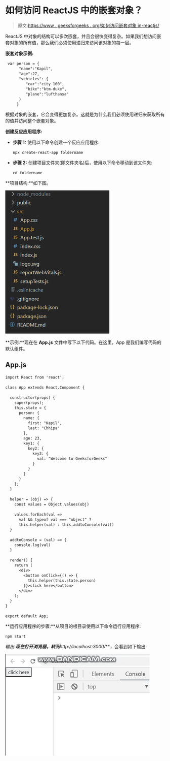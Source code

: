 # 如何访问 ReactJS 中的嵌套对象？

> 原文:[https://www . geeksforgeeks . org/如何访问嵌套对象 in-reactjs/](https://www.geeksforgeeks.org/how-to-access-nested-object-in-reactjs/)

ReactJS 中对象的结构可以多次嵌套，并且会很快变得复杂。如果我们想访问嵌套对象的所有值，那么我们必须使用递归来访问该对象的每一层。

**嵌套对象示例:**

```
 var person = {
      "name":"Kapil",
      "age":27,
      "vehicles": {
         "car":"city 100",
         "bike":"ktm-duke",
         "plane":"lufthansa"
      }
     }
```

根据对象的嵌套，它会变得更加复杂。这就是为什么我们必须使用递归来获取所有的值并访问整个嵌套对象。

**创建反应应用程序:**

*   **步骤 1:** 使用以下命令创建一个反应应用程序:

    ```
    npx create-react-app foldername
    ```

*   **步骤 2:** 创建项目文件夹(即文件夹名)后，使用以下命令移动到该文件夹:

    ```
    cd foldername
    ```

**项目结构:**如下图。

![](img/d1dfa42eb554712fb5fa976531470e5e.png)

**示例:**现在在 **App.js** 文件中写下以下代码。在这里，App 是我们编写代码的默认组件。

## App.js

```
import React from 'react';

class App extends React.Component {

  constructor(props) {
    super(props);
    this.state = {
      person: {
        name: {
          first: "Kapil",
          last: "Chhipa"
        },
        age: 23,
        key1: {
          key2: {
            key3: {
              val: "Welcome to GeeksforGeeks"
            }
          }
        }
      }
    };
  }

  helper = (obj) => {
    const values = Object.values(obj)

    values.forEach(val =>
      val && typeof val === "object" ? 
      this.helper(val) : this.addtoConsole(val))
  }

  addtoConsole = (val) => {
    console.log(val)
  }

  render() {
    return (
      <div>
        <button onClick={() => {
          this.helper(this.state.person)
        }}>click here</button>
      </div>
    );
  }
}

export default App;
```

**运行应用程序的步骤:**从项目的根目录使用以下命令运行应用程序:

```
npm start
```

**输出:**现在打开浏览器，转到***http://localhost:3000/***，会看到如下输出:

![](img/337a73fbe357357d08d89d188fb56a3c.png)